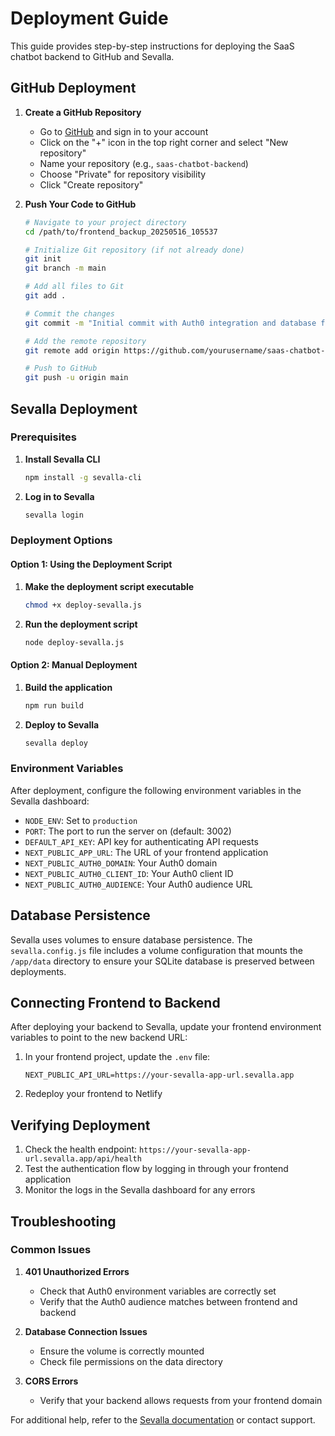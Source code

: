 # Deployment Guide

This guide provides step-by-step instructions for deploying the SaaS chatbot backend to GitHub and Sevalla.

## GitHub Deployment

1. **Create a GitHub Repository**
   - Go to [GitHub](https://github.com) and sign in to your account
   - Click on the "+" icon in the top right corner and select "New repository"
   - Name your repository (e.g., `saas-chatbot-backend`)
   - Choose "Private" for repository visibility
   - Click "Create repository"

2. **Push Your Code to GitHub**
   ```bash
   # Navigate to your project directory
   cd /path/to/frontend_backup_20250516_105537
   
   # Initialize Git repository (if not already done)
   git init
   git branch -m main
   
   # Add all files to Git
   git add .
   
   # Commit the changes
   git commit -m "Initial commit with Auth0 integration and database fixes"
   
   # Add the remote repository
   git remote add origin https://github.com/yourusername/saas-chatbot-backend.git
   
   # Push to GitHub
   git push -u origin main
   ```

## Sevalla Deployment

### Prerequisites

1. **Install Sevalla CLI**
   ```bash
   npm install -g sevalla-cli
   ```

2. **Log in to Sevalla**
   ```bash
   sevalla login
   ```

### Deployment Options

#### Option 1: Using the Deployment Script

1. **Make the deployment script executable**
   ```bash
   chmod +x deploy-sevalla.js
   ```

2. **Run the deployment script**
   ```bash
   node deploy-sevalla.js
   ```

#### Option 2: Manual Deployment

1. **Build the application**
   ```bash
   npm run build
   ```

2. **Deploy to Sevalla**
   ```bash
   sevalla deploy
   ```

### Environment Variables

After deployment, configure the following environment variables in the Sevalla dashboard:

- `NODE_ENV`: Set to `production`
- `PORT`: The port to run the server on (default: 3002)
- `DEFAULT_API_KEY`: API key for authenticating API requests
- `NEXT_PUBLIC_APP_URL`: The URL of your frontend application
- `NEXT_PUBLIC_AUTH0_DOMAIN`: Your Auth0 domain
- `NEXT_PUBLIC_AUTH0_CLIENT_ID`: Your Auth0 client ID
- `NEXT_PUBLIC_AUTH0_AUDIENCE`: Your Auth0 audience URL

## Database Persistence

Sevalla uses volumes to ensure database persistence. The `sevalla.config.js` file includes a volume configuration that mounts the `/app/data` directory to ensure your SQLite database is preserved between deployments.

## Connecting Frontend to Backend

After deploying your backend to Sevalla, update your frontend environment variables to point to the new backend URL:

1. In your frontend project, update the `.env` file:
   ```
   NEXT_PUBLIC_API_URL=https://your-sevalla-app-url.sevalla.app
   ```

2. Redeploy your frontend to Netlify

## Verifying Deployment

1. Check the health endpoint: `https://your-sevalla-app-url.sevalla.app/api/health`
2. Test the authentication flow by logging in through your frontend application
3. Monitor the logs in the Sevalla dashboard for any errors

## Troubleshooting

### Common Issues

1. **401 Unauthorized Errors**
   - Check that Auth0 environment variables are correctly set
   - Verify that the Auth0 audience matches between frontend and backend

2. **Database Connection Issues**
   - Ensure the volume is correctly mounted
   - Check file permissions on the data directory

3. **CORS Errors**
   - Verify that your backend allows requests from your frontend domain

For additional help, refer to the [Sevalla documentation](https://docs.sevalla.app) or contact support.
